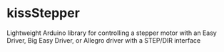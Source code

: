 # kissStepper
Lightweight Arduino library for controlling a stepper motor with an Easy Driver, Big Easy Driver, or Allegro driver with a STEP/DIR interface
